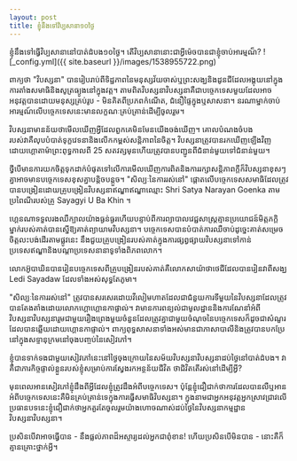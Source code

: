 ```yaml
---
layout: post
title: ខ្ញុំនឹង​ទៅវិប្បសានា១០ថ្ងៃ
---
```


ខ្ញុំនឹង​ទៅ​ធ្វើ​វិប្បសានានៅបាត់​ដំបង​១០ថ្ងៃ។ តើ​វិប្បសានានោះ​ជា​អ្វីម៉េច​បាន​ជា​ខ្ញុំចាប់​អារម្មណ៏?
![_config.yml]({{ site.baseurl }}/images/1538955722.png)

ពាក្យថា "វិបស្សនា" បានរៀបរាប់ពីទិដ្ឋភាពនៃមនុស្សវ័យចាស់ឬព្រះសង្ឃនិងដូនជីដែលអង្គុយនៅក្នុងការតាំងសមាធិនិងសូត្រធ្យូងនៅក្នុងវត្ត។ តាមពិតវិបស្សនាវិបស្សនាគឺជាបច្ចេកទេសមួយដែលអាចអនុវត្តបានដោយមនុស្សគ្រប់រូប - មិនគិតពីប្រភពកំណើត, ជំនឿផ្ទៃក្នុងឬសាសនា។ នរណាម្នាក់ចាប់អារម្មណ៍លើបច្ចេកទេសនេះមានលក្ខណៈគ្រប់គ្រាន់ដើម្បីចូលរួម។

វិបស្សនាមានន័យថាមើលឃើញអ្វីដែលពួកគេមិនមែនយើងចង់ឃើញ។ គោលបំណងចំបងរបស់វាគឺលុបបំបាត់ទុក្ខវេទនានិងលើកកម្ពស់សន្តិភាពនៃចិត្ត។ វិបស្សនាត្រូវបានរកឃើញឡើងវិញដោយហ្គោតាម៉ាព្រះពុទ្ធកាលពី 25 សតវត្សមុនហើយត្រូវបានបញ្ជូនពីជំនាន់មួយទៅជំនាន់មួយ។

ថ្វីបើមានការយកចិត្តទុកដាក់បំផុតទៅលើការមើលឃើញការពិតនិងការរក្សាសន្តិភាពក្តីក៏វិបស្សនាខុសៗគ្នាអាចមានបច្ចេកទេសខុសគ្នាបន្តិចបន្តួច។ "សិល្បៈនៃការរស់នៅ" ផ្តោតលើបច្ចេកទេសសមាធិដែលត្រូវបានបង្រៀនដោយគ្រូបង្រៀនវិបស្សនាឥណ្ឌាឥណ្ឌាឈ្មោះ Shri Satya Narayan Goenka តាមប្រពៃណីរបស់គ្រូ Sayagyi U Ba Khin ។

ហ្គេនណាទទួលរងឈឺក្បាលយ៉ាងធ្ងន់ធ្ងរហើយបន្ទាប់ពីការព្យាបាលវេជ្ជសាស្ត្រគ្មានប្រយោជន៍មិត្តភក្តិម្នាក់របស់គាត់បានស្នើឱ្យគាត់ព្យាយាមវិបស្សនា។ បច្ចេកទេសបានបំបាត់ការឈឺចាប់ដូច្នេះគាត់សម្រេចចិត្តលះបង់ដើរ​តាម​ផ្លូវនេះ នឹងជួយគ្រូបង្រៀនរបស់គាត់ក្នុងការផ្សព្វផ្សាយវិបស្សនាទៅកាន់ប្រទេសឥណ្ឌានិងបណ្តាប្រទេសនានាទូទាំងពិភពលោក។

លោកអ៊ូបាឃិនបានរៀនបច្ចេកទេសពីគ្រូបង្រៀនរបស់គាត់គឺលោកសាយ៉ាថាថេជីដែលបានរៀនវាពីសង្ឃ Ledi Sayadaw ដែលទាំងអស់សុទ្ធតែភូមា។

"សិល្បៈនៃការរស់នៅ" ត្រូវបានសរសេរដោយវីលៀមហាតដែលជាជំនួយការទីមួយនៃវិបស្សនាដែលត្រូវបានតែងតាំងដោយលោកហ្គោហ្គោនកាផ្ទាល់។ វាមានការពន្យល់ជាមូលដ្ឋាននិងការណែនាំអំពីវិបស្សនាវិបស្សនារួមជាមួយរឿងព្រេងមួយចំនួនដែលត្រូវគ្នាជាមួយចំណុចនៃបច្ចេកទេសក៏ដូចជាសំណួរដែលបានឆ្លើយដោយហ្គោនកាផ្ទាល់។ ពាក្យពុទ្ធសាសនាទាំងអស់មានជាភាសាបាលីនិងត្រូវបានបកប្រែនៅក្នុងសទ្ទានុក្រមនៅចុងបញ្ចប់នៃសៀវភៅ។

ខ្ញុំបានទាក់ទងជាមួយសៀវភៅនេះនៅថ្ងៃចុងក្រោយនៃសម័យវិបស្សនាវិបស្សនាដប់ថ្ងៃនៅបាត់ដំបង។ វាគឺជាភារកិច្ចផ្ទាល់ខ្លួនរបស់ខ្ញុំសម្រាប់ការស្វែងរក​អន្ថន័យ​ជីវិត ថា​ជិវិត​តើរស់​នៅ​ដើម្បី​អ្វី?

មុនពេលអានសៀវភៅខ្ញុំដឹងពីអ្វីដែលខ្ញុំត្រូវដឹងអំពីបច្ចេកទេស។ ប៉ុន្តែខ្ញុំជឿជាក់ថាការដែលបានលឺឬអានអំពីបច្ចេកទេសនេះគឺមិនគ្រប់គ្រាន់ទេក្នុងការធ្វើសមាធិវិបស្សនា។
ក្នុងនាមជាអ្នកអនុវត្តអ្នកស្រាវជ្រាវលើប្រធានបទនេះខ្ញុំជឿជាក់ថាអ្នកគួរតែចូលរួមយ៉ាងហោចណាស់ដប់ថ្ងៃនៃវិបស្សនាកម្មដ្ឋានវិបស្សនាវិបស្សនា។ 

ប្រសិនបើវាអាចធ្វើបាន - នឹង​ផ្លល់​ភាពដ៏អស្ចារ្យដល់អ្នកជា​ពុំខាន! ហើយប្រសិនបើមិនបាន - នោះ​គឺក៏គ្មានគ្រោះថ្នាក់អ្វី។
